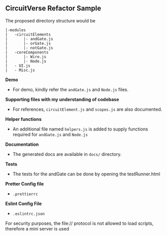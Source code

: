## CircuitVerse Refactor Sample

The proposed directory structure would be

```
|-modules
|	-circuitElements
|		|- andGate.js
|		|- orGate.js
|		|- notGate.js
|	-coreComponents
|		|- Wire.js
|		|- Node.js
|	- UI.js
| 	- Misc.js
```

**Demo**

-   For demo, kindly refer the `andGate.js` and `Node.js` files.

**Supporting files with my understanding of codebase**

-   For references, `circuitElement.js` and `scopes.js` are also documented.

**Helper functions**

-   An additional file named `helpers.js` is added to supply functions required for `andGate.js` and `Node.js`

**Documentation**

-   The generated docs are available in `docs/` directory.

**Tests**

-   The tests for the andGate can be done by opening the testRunner.html

**Pretter Config file**

-   `.prettierrc`

**Eslint Config File**

-   `.eslintrc.json`

For security purposes, the file:// protocol is not allowed to load scripts, therefore a mini server is used
